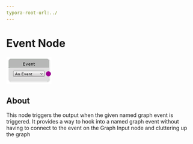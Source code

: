 ```yaml
---
typora-root-url:../
---
```


# Event Node

![Event-Node](/IMG/Event-Node.png)

## About

This node triggers the output when the given named graph event is triggered. It provides a way to hook into a named graph event without having to connect to the event on the Graph Input node and cluttering up the graph
